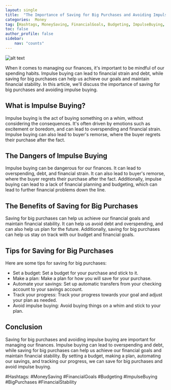 ```yaml
---
layout: single
title:  "The Importance of Saving for Big Purchases and Avoiding Impulse Buying"
categories:  Money
tag: [Hashtags, MoneySaving, FinancialGoals, Budgeting, ImpulseBuying, BigPurchases, FinancialStability, ]
toc: false
author_profile: false
sidebar:
    nav: "counts"
---
```

    
![alt text](https://images.pexels.com/photos/106399/pexels-photo-106399.jpeg?auto=compress&cs=tinysrgb&dpr=2&h=750&w=1260 "Money Saving")

When it comes to managing our finances, it's important to be mindful of our spending habits. Impulse buying can lead to financial strain and debt, while saving for big purchases can help us achieve our goals and maintain financial stability. In this article, we'll discuss the importance of saving for big purchases and avoiding impulse buying.

## What is Impulse Buying?

Impulse buying is the act of buying something on a whim, without considering the consequences. It's often driven by emotions such as excitement or boredom, and can lead to overspending and financial strain. Impulse buying can also lead to buyer's remorse, where the buyer regrets their purchase after the fact.

## The Dangers of Impulse Buying

Impulse buying can be dangerous for our finances. It can lead to overspending, debt, and financial strain. It can also lead to buyer's remorse, where the buyer regrets their purchase after the fact. Additionally, impulse buying can lead to a lack of financial planning and budgeting, which can lead to further financial problems down the line.

## The Benefits of Saving for Big Purchases

Saving for big purchases can help us achieve our financial goals and maintain financial stability. It can help us avoid debt and overspending, and can also help us plan for the future. Additionally, saving for big purchases can help us stay on track with our budget and financial goals.

## Tips for Saving for Big Purchases

Here are some tips for saving for big purchases:

- Set a budget: Set a budget for your purchase and stick to it.
- Make a plan: Make a plan for how you will save for your purchase.
- Automate your savings: Set up automatic transfers from your checking account to your savings account.
- Track your progress: Track your progress towards your goal and adjust your plan as needed.
- Avoid impulse buying: Avoid buying things on a whim and stick to your plan.

## Conclusion

Saving for big purchases and avoiding impulse buying are important for managing our finances. Impulse buying can lead to overspending and debt, while saving for big purchases can help us achieve our financial goals and maintain financial stability. By setting a budget, making a plan, automating our savings, and tracking our progress, we can save for big purchases and avoid impulse buying. 

#Hashtags: 
#MoneySaving #FinancialGoals #Budgeting #ImpulseBuying #BigPurchases #FinancialStability